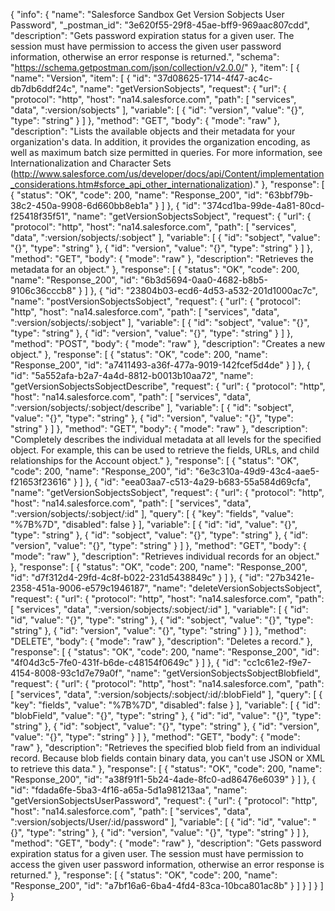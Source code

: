 {
  "info": {
    "name": "Salesforce Sandbox Get Version Sobjects User Password",
    "_postman_id": "3e620f55-29f8-45ae-bff9-969aac807cdd",
    "description": "Gets password expiration status for a given user. The session must have permission to access the given user password information, otherwise an error response is returned.",
    "schema": "https://schema.getpostman.com/json/collection/v2.0.0/"
  },
  "item": [
    {
      "name": "Version",
      "item": [
        {
          "id": "37d08625-1714-4f47-ac4c-db7db6ddf24c",
          "name": "getVersionSobjects",
          "request": {
            "url": {
              "protocol": "http",
              "host": "na14.salesforce.com",
              "path": [
                "services",
                "data",
                ":version/sobjects"
              ],
              "variable": [
                {
                  "id": "version",
                  "value": "{}",
                  "type": "string"
                }
              ]
            },
            "method": "GET",
            "body": {
              "mode": "raw"
            },
            "description": "Lists the available objects and their metadata for your organization's data. In addition, it provides the organization encoding, as well as maximum batch size permitted in queries. For more information, see Internationalization and Character Sets (http://www.salesforce.com/us/developer/docs/api/Content/implementation_considerations.htm#sforce_api_other_internationalization)."
          },
          "response": [
            {
              "status": "OK",
              "code": 200,
              "name": "Response_200",
              "id": "63bbf79b-38c2-450a-9908-6d660bb8eb1a"
            }
          ]
        },
        {
          "id": "374cd1ba-99de-4a81-80cd-f25418f35f51",
          "name": "getVersionSobjectsSobject",
          "request": {
            "url": {
              "protocol": "http",
              "host": "na14.salesforce.com",
              "path": [
                "services",
                "data",
                ":version/sobjects/:sobject"
              ],
              "variable": [
                {
                  "id": "sobject",
                  "value": "{}",
                  "type": "string"
                },
                {
                  "id": "version",
                  "value": "{}",
                  "type": "string"
                }
              ]
            },
            "method": "GET",
            "body": {
              "mode": "raw"
            },
            "description": "Retrieves the metadata for an object."
          },
          "response": [
            {
              "status": "OK",
              "code": 200,
              "name": "Response_200",
              "id": "6b3d5694-0aa0-4682-b8b5-9106c36cccb8"
            }
          ]
        },
        {
          "id": "23804b03-ecd6-4d53-a532-201d1000ac7c",
          "name": "postVersionSobjectsSobject",
          "request": {
            "url": {
              "protocol": "http",
              "host": "na14.salesforce.com",
              "path": [
                "services",
                "data",
                ":version/sobjects/:sobject"
              ],
              "variable": [
                {
                  "id": "sobject",
                  "value": "{}",
                  "type": "string"
                },
                {
                  "id": "version",
                  "value": "{}",
                  "type": "string"
                }
              ]
            },
            "method": "POST",
            "body": {
              "mode": "raw"
            },
            "description": "Creates a new object."
          },
          "response": [
            {
              "status": "OK",
              "code": 200,
              "name": "Response_200",
              "id": "a7411493-a36f-477a-9019-142fcef5d4de"
            }
          ]
        },
        {
          "id": "5a552afa-b2a7-4a4d-8812-b0013b10aa72",
          "name": "getVersionSobjectsSobjectDescribe",
          "request": {
            "url": {
              "protocol": "http",
              "host": "na14.salesforce.com",
              "path": [
                "services",
                "data",
                ":version/sobjects/:sobject/describe"
              ],
              "variable": [
                {
                  "id": "sobject",
                  "value": "{}",
                  "type": "string"
                },
                {
                  "id": "version",
                  "value": "{}",
                  "type": "string"
                }
              ]
            },
            "method": "GET",
            "body": {
              "mode": "raw"
            },
            "description": "Completely describes the individual metadata at all levels for the specified object. For example, this can be used to retrieve the fields, URLs, and child relationships for the Account object."
          },
          "response": [
            {
              "status": "OK",
              "code": 200,
              "name": "Response_200",
              "id": "6e3c310a-49d9-43c4-aae5-f21653f23616"
            }
          ]
        },
        {
          "id": "eea03aa7-c513-4a29-b683-55a584d69cfa",
          "name": "getVersionSobjectsSobject",
          "request": {
            "url": {
              "protocol": "http",
              "host": "na14.salesforce.com",
              "path": [
                "services",
                "data",
                ":version/sobjects/:sobject/:id"
              ],
              "query": [
                {
                  "key": "fields",
                  "value": "%7B%7D",
                  "disabled": false
                }
              ],
              "variable": [
                {
                  "id": "id",
                  "value": "{}",
                  "type": "string"
                },
                {
                  "id": "sobject",
                  "value": "{}",
                  "type": "string"
                },
                {
                  "id": "version",
                  "value": "{}",
                  "type": "string"
                }
              ]
            },
            "method": "GET",
            "body": {
              "mode": "raw"
            },
            "description": "Retrieves individual records for an object."
          },
          "response": [
            {
              "status": "OK",
              "code": 200,
              "name": "Response_200",
              "id": "d7f312d4-29fd-4c8f-b022-231d5438849c"
            }
          ]
        },
        {
          "id": "27b3421e-2358-451a-9006-e579c1946187",
          "name": "deleteVersionSobjectsSobject",
          "request": {
            "url": {
              "protocol": "http",
              "host": "na14.salesforce.com",
              "path": [
                "services",
                "data",
                ":version/sobjects/:sobject/:id"
              ],
              "variable": [
                {
                  "id": "id",
                  "value": "{}",
                  "type": "string"
                },
                {
                  "id": "sobject",
                  "value": "{}",
                  "type": "string"
                },
                {
                  "id": "version",
                  "value": "{}",
                  "type": "string"
                }
              ]
            },
            "method": "DELETE",
            "body": {
              "mode": "raw"
            },
            "description": "Deletes a record."
          },
          "response": [
            {
              "status": "OK",
              "code": 200,
              "name": "Response_200",
              "id": "4f04d3c5-7fe0-431f-b6de-c48154f0649c"
            }
          ]
        },
        {
          "id": "cc1c61e2-f9e7-4154-8008-93c1d7e79a0f",
          "name": "getVersionSobjectsSobjectBlobfield",
          "request": {
            "url": {
              "protocol": "http",
              "host": "na14.salesforce.com",
              "path": [
                "services",
                "data",
                ":version/sobjects/:sobject/:id/:blobField"
              ],
              "query": [
                {
                  "key": "fields",
                  "value": "%7B%7D",
                  "disabled": false
                }
              ],
              "variable": [
                {
                  "id": "blobField",
                  "value": "{}",
                  "type": "string"
                },
                {
                  "id": "id",
                  "value": "{}",
                  "type": "string"
                },
                {
                  "id": "sobject",
                  "value": "{}",
                  "type": "string"
                },
                {
                  "id": "version",
                  "value": "{}",
                  "type": "string"
                }
              ]
            },
            "method": "GET",
            "body": {
              "mode": "raw"
            },
            "description": "Retrieves the specified blob field from an individual record. Because blob fields contain binary data, you can't use JSON or XML to retrieve this data."
          },
          "response": [
            {
              "status": "OK",
              "code": 200,
              "name": "Response_200",
              "id": "a38f91f1-5b24-4ade-8fc0-ad86476e6039"
            }
          ]
        },
        {
          "id": "fdada6fe-5ba3-4f16-a65a-5d1a981213aa",
          "name": "getVersionSobjectsUserPassword",
          "request": {
            "url": {
              "protocol": "http",
              "host": "na14.salesforce.com",
              "path": [
                "services",
                "data",
                ":version/sobjects/User/:id/password"
              ],
              "variable": [
                {
                  "id": "id",
                  "value": "{}",
                  "type": "string"
                },
                {
                  "id": "version",
                  "value": "{}",
                  "type": "string"
                }
              ]
            },
            "method": "GET",
            "body": {
              "mode": "raw"
            },
            "description": "Gets password expiration status for a given user. The session must have permission to access the given user password information, otherwise an error response is returned."
          },
          "response": [
            {
              "status": "OK",
              "code": 200,
              "name": "Response_200",
              "id": "a7bf16a6-6ba4-4fd4-83ca-10bca801ac8b"
            }
          ]
        }
      ]
    }
  ]
}